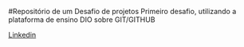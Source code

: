 #Repositório de um Desafio de projetos
Primeiro desafio, utilizando a plataforma de ensino DIO sobre GIT/GITHUB

[Linkedin](https://www.linkedin.com/in/luizmosciaro/)
